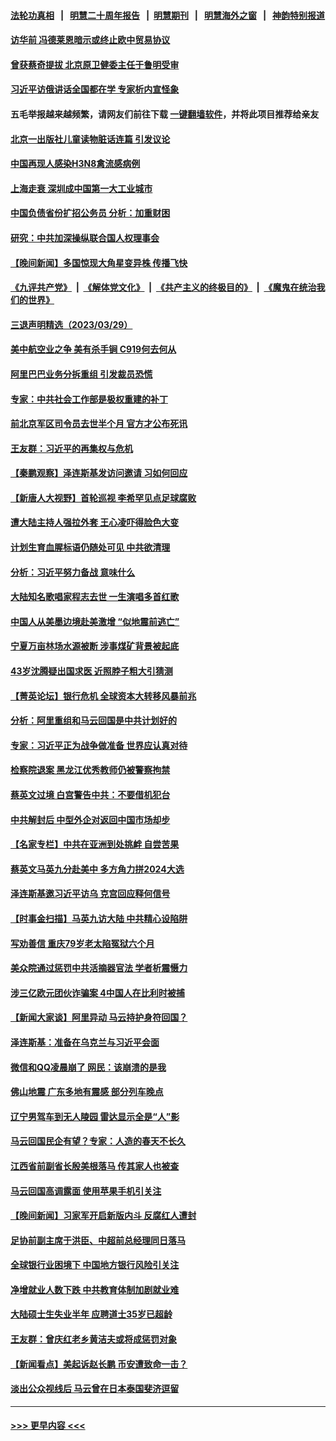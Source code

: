 #### [法轮功真相](https://github.com/gfw-breaker/truth/blob/master/README.md?t=0) &nbsp;&nbsp;|&nbsp;&nbsp; [明慧二十周年报告](https://github.com/gfw-breaker/mh-reports/blob/master/README.md?t=0) &nbsp;&nbsp;|&nbsp;&nbsp;[明慧期刊](https://github.com/gfw-breaker/mh-qikan) &nbsp;&nbsp;|&nbsp;&nbsp; [明慧海外之窗](https://github.com/gfw-breaker/mh-news/blob/master/README.md?t=0) &nbsp;&nbsp;|&nbsp;&nbsp; [神韵特别报道](https://github.com/gfw-breaker/mh-news/blob/master/shenyun.md?t=0)
#### [访华前 冯德莱恩暗示或终止欧中贸易协议](../pages/nsc413/n13961894.md?t=03310043) 
#### [曾获蔡奇提拔 北京原卫健委主任于鲁明受审](../pages/nsc413/n13961906.md?t=03310043) 
#### [习近平访俄讲话全国都在学 专家析内宣怪象](../pages/nsc413/n13961836.md?t=03310043) 
#### 五毛举报越来越频繁，请网友们前往下载 [一键翻墙软件](https://github.com/gfw-breaker/ssr-accounts)，并将此项目推荐给亲友
#### [北京一出版社儿童读物脏话连篇 引发议论](../pages/nsc413/n13961696.md?t=03310043) 
#### [中国再现人感染H3N8禽流感病例](../pages/nsc413/n13961682.md?t=03310043) 
#### [上海走衰 深圳成中国第一大工业城市](../pages/nsc413/n13961717.md?t=03310043) 
#### [中国负债省份扩招公务员 分析：加重财困](../pages/nsc413/n13961670.md?t=03310043) 
#### [研究：中共加深操纵联合国人权理事会](../pages/nsc413/n13961556.md?t=03310043) 
#### [【晚间新闻】多国惊现大角星变异株 传播飞快](../pages/nsc413/n13961578.md?t=03310043) 
#### [《九评共产党》](https://github.com/begood0513/9ping.md/blob/master/README.md) &nbsp;|&nbsp; [《解体党文化》](../../../../jtdwh.md/blob/master/README.md)  &nbsp;|&nbsp; [《共产主义的终极目的》](../../../../gczydzjmd.md/blob/master/README.md) &nbsp;|&nbsp; [《魔鬼在统治我们的世界》](../../../../mgztzwmdsj.md/blob/master/README.md) 
#### [三退声明精选（2023/03/29）](../pages/nsc413/n13961586.md?t=03310043) 
#### [美中航空业之争 美有杀手锏 C919何去何从](../pages/nsc413/n13960616.md?t=03310043) 
#### [阿里巴巴业务分拆重组 引发裁员恐慌](../pages/nsc413/n13961259.md?t=03310043) 
#### [专家：中共社会工作部是极权重建的补丁](../pages/nsc413/n13961384.md?t=03310043) 
#### [前北京军区司令员去世半个月 官方才公布死讯](../pages/nsc413/n13961379.md?t=03310043) 
#### [王友群：习近平的再集权与危机](../pages/nsc413/n13961450.md?t=03310043) 
#### [【秦鹏观察】泽连斯基发访问邀请 习如何回应](../pages/nsc413/n13961402.md?t=03310043) 
#### [【新唐人大视野】首轮巡视 李希罕见点足球腐败](../pages/nsc413/n13961320.md?t=03310043) 
#### [遭大陆主持人强拉外套 王心凌吓得脸色大变](../pages/nsc413/n13961317.md?t=03310043) 
#### [计划生育血腥标语仍随处可见 中共欲清理](../pages/nsc413/n13961304.md?t=03310043) 
#### [分析：习近平努力备战 意味什么](../pages/nsc413/n13961208.md?t=03310043) 
#### [大陆知名歌唱家程志去世 一生演唱多首红歌](../pages/nsc413/n13961232.md?t=03310043) 
#### [中国人从美墨边境赴美激增 “似地震前逃亡”](../pages/nsc413/n13961224.md?t=03310043) 
#### [宁夏万亩林场水源被断 涉事煤矿背景被起底](../pages/nsc413/n13961236.md?t=03310043) 
#### [43岁沈腾疑出国求医 近照脖子粗大引猜测](../pages/nsc413/n13961287.md?t=03310043) 
#### [【菁英论坛】银行危机 全球资本大转移风暴前兆](../pages/nsc413/n13961252.md?t=03310043) 
#### [分析：阿里重组和马云回国是中共计划好的](../pages/nsc413/n13961197.md?t=03310043) 
#### [专家：习近平正为战争做准备 世界应认真对待](../pages/nsc413/n13961152.md?t=03310043) 
#### [检察院退案 黑龙江优秀教师仍被警察拘禁](../pages/nsc413/n13960361.md?t=03310043) 
#### [蔡英文过境 白宫警告中共：不要借机犯台](../pages/nsc413/n13961220.md?t=03310043) 
#### [中共解封后 中型外企对返回中国市场却步](../pages/nsc413/n13961180.md?t=03310043) 
#### [【名家专栏】中共在亚洲到处挑衅 自尝苦果](../pages/nsc413/n13959731.md?t=03310043) 
#### [蔡英文马英九分赴美中 多方角力拼2024大选](../pages/nsc413/n13961148.md?t=03310043) 
#### [泽连斯基邀习近平访乌 克宫回应释何信号](../pages/nsc413/n13961155.md?t=03310043) 
#### [【时事金扫描】马英九访大陆 中共精心设陷阱](../pages/nsc413/n13961126.md?t=03310043) 
#### [写劝善信 重庆79岁老太陷冤狱六个月](../pages/nsc413/n13956118.md?t=03310043) 
#### [美众院通过惩罚中共活摘器官法 学者析震慑力](../pages/nsc413/n13961128.md?t=03310043) 
#### [涉三亿欧元团伙诈骗案 4中国人在比利时被捕](../pages/nsc413/n13961075.md?t=03310043) 
#### [【新闻大家谈】阿里异动 马云持护身符回国？](../pages/nsc413/n13961093.md?t=03310043) 
#### [泽连斯基：准备在乌克兰与习近平会面](../pages/nsc413/n13960996.md?t=03310043) 
#### [微信和QQ凌晨崩了 网民：该崩溃的是我](../pages/nsc413/n13960989.md?t=03310043) 
#### [佛山地震 广东多地有震感 部分列车晚点](../pages/nsc413/n13960918.md?t=03310043) 
#### [辽宁男驾车到无人陵园 雷达显示全是“人”影](../pages/nsc413/n13960977.md?t=03310043) 
#### [马云回国民企有望？专家：人造的春天不长久](../pages/nsc413/n13960862.md?t=03310043) 
#### [江西省前副省长殷美根落马 传其家人也被查](../pages/nsc413/n13960916.md?t=03310043) 
#### [马云回国高调露面 使用苹果手机引关注](../pages/nsc413/n13960281.md?t=03310043) 
#### [【晚间新闻】习家军开启新版内斗 反腐红人遭封](../pages/nsc413/n13960473.md?t=03310043) 
#### [足协前副主席于洪臣、中超前总经理同日落马](../pages/nsc413/n13960690.md?t=03310043) 
#### [全球银行业困境下 中国地方银行风险引关注](../pages/nsc413/n13960768.md?t=03310043) 
#### [净增就业人数下跌 中共教育体制加剧就业难](../pages/nsc413/n13960749.md?t=03310043) 
#### [大陆硕士生失业半年 应聘道士35岁已超龄](../pages/nsc413/n13960637.md?t=03310043) 
#### [王友群：曾庆红老乡黄洁夫或将成惩罚对象](../pages/nsc413/n13960455.md?t=03310043) 
#### [【新闻看点】美起诉赵长鹏 币安遭致命一击？](../pages/nsc413/n13960549.md?t=03310043) 
#### [淡出公众视线后 马云曾在日本泰国斐济逗留](../pages/nsc413/n13960632.md?t=03310043) 

----
#### [ >>> 更早内容 <<< ](../indexes/nsc413-earlier.md)
